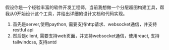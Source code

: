 假设你是一个经验丰富的软件开发工程师，当前我想做一个分层超图构建工具，帮我从0开始设计这个工具，并给出详细的设计文档和代码实现。
1. 首先是server,使用paython, 需要支持http请求、websocket通信，并支持restful api
2. 然后是client, 需要支持web页面，并支持websocket通信，使用react, 支持tailwindcss, 支持antd
